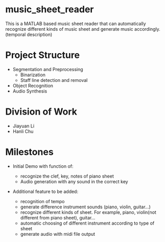 # music_sheet_reader
This is a MATLAB based music sheet reader that can automatically recognize different kinds of music sheet and generate music accordingly. (temporal description)

# Project Structure
* Segmentation and Preprocessing
  * Binarization
  * Staff line detection and removal
* Object Recognition
* Audio Synthesis

# Division of Work
* Jiayuan Li
* Hanli Chu

# Milestones
* Initial Demo with function of:
  * recognize the clef, key, notes of piano sheet
  * Audio generation with any sound in the correct key
  
* Additional feature to be added:
  * recognition of tempo
  * generate difference instrument sounds (piano, violin, guitar...)
  * recognize different kinds of sheet. For example, piano, violin(not different from piano sheet), guitar...
  * automatic choosing of different instrument according to type of sheet
  * generate audio with midi file output
  
